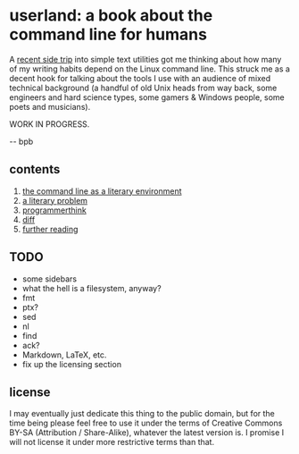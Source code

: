 userland: a book about the command line for humans
==================================================

A [recent side trip](//p1k3.com/2013/8/4) into simple text utilities got me
thinking about how many of my writing habits depend on the Linux command line.
This struck me as a decent hook for talking about the tools I use with an
audience of mixed technical background (a handful of old Unix heads from way
back, some engineers and hard science types, some gamers & Windows people, some
poets and musicians).

WORK IN PROGRESS.

-- bpb

contents
--------

1. [the command line as a literary environment](literary_environment/)
2. [a literary problem](literary_problem/)
3. [programmerthink](programmerthink/)
4. [diff](diff/)
4. [further reading](further_reading/)

TODO
----

- some sidebars
- what the hell is a filesystem, anyway?
- fmt
- ptx?
- sed
- nl
- find
- ack?
- Markdown, LaTeX, etc.
- fix up the licensing section

license
-------

I may eventually just dedicate this thing to the public domain, but for the
time being please feel free to use it under the terms of Creative Commons BY-SA
(Attribution / Share-Alike), whatever the latest version is.  I promise I will
not license it under more restrictive terms than that.
